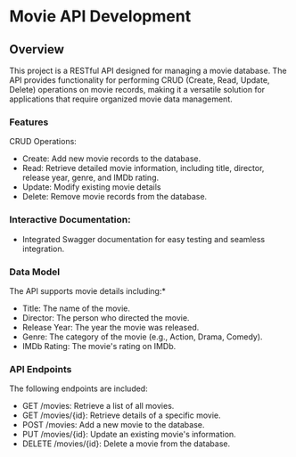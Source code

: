 # Movie API Development
## Overview

This project is a RESTful API designed for managing a movie database. The API provides functionality for performing CRUD (Create, Read, Update, Delete) operations on movie records, making it a versatile solution for applications that require organized movie data management.

### Features
  CRUD Operations:
  - Create: Add new movie records to the database.
  - Read: Retrieve detailed movie information, including title, director, release year, genre, and IMDb rating.
  - Update: Modify existing movie details
  - Delete: Remove movie records from the database.

### Interactive Documentation:
  - Integrated Swagger documentation for easy testing and seamless integration.

  

### Data Model

The API supports movie details including:*

   - Title: The name of the movie.
   - Director: The person who directed the movie.
   - Release Year: The year the movie was released.
   - Genre: The category of the movie (e.g., Action, Drama, Comedy).
   - IMDb Rating: The movie's rating on IMDb.

### API Endpoints

The following endpoints are included:

   + GET /movies: Retrieve a list of all movies.
   + GET /movies/{id}: Retrieve details of a specific movie.
   + POST /movies: Add a new movie to the database.
   + PUT /movies/{id}: Update an existing movie's information.
   + DELETE /movies/{id}: Delete a movie from the database.
